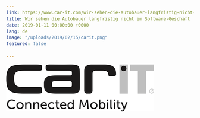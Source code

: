 ```yaml
---
link: https://www.car-it.com/wir-sehen-die-autobauer-langfristig-nicht-im-software-geschaeft/id-0060709
title: Wir sehen die Autobauer langfristig nicht im Software-Geschäft
date: 2019-01-11 00:00:00 +0000
lang: de
image: "/uploads/2019/02/15/carit.png"
featured: false

---
```

<img src="/uploads/2019/02/15/carit.png">